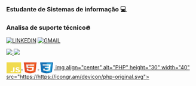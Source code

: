 
### Estudante de Sistemas de informação 💻
### Analisa de suporte técnico🔥


[![LINKEDIN](https://img.shields.io/badge/LinkedIn-0077B5?style=for-the-badge&logo=linkedin&logoColor=white)](https://www.linkedin.com/in/dev-diegombtavares/)
[![GMAIL](https://img.shields.io/badge/Gmail-D14836?style=for-the-badge&logo=gmail&logoColor=white)](mailto:diego.mborges08@gmail.com)

<div>
  <a href="https://github.com/Diegombtavares">
  <img height="180em" src="https://github-readme-stats.vercel.app/api?username=Diegombtavares&show_icons=true&theme=dracula&include_all_commits=true&count_private=true"/>
  <img height="180em" src="https://github-readme-stats.vercel.app/api/top-langs/?username=Diegombtavares&layout=compact&langs_count=7&theme=dracula"/>
</div>

<div style="display: inline_block"><br>
  <img align="center" alt="Js" height="30" width="40" src="https://raw.githubusercontent.com/devicons/devicon/master/icons/javascript/javascript-plain.svg">
  <img align="center" alt="HTML" height="30" width="40" src="https://raw.githubusercontent.com/devicons/devicon/master/icons/html5/html5-original.svg">
  <img align="center" alt="CSS" height="30" width="40" src="https://raw.githubusercontent.com/devicons/devicon/master/icons/css3/css3-original.svg">
  img align="center" alt="PHP" height="30" width="40" src="https://https://icongr.am/devicon/php-original.svg">
</div>
